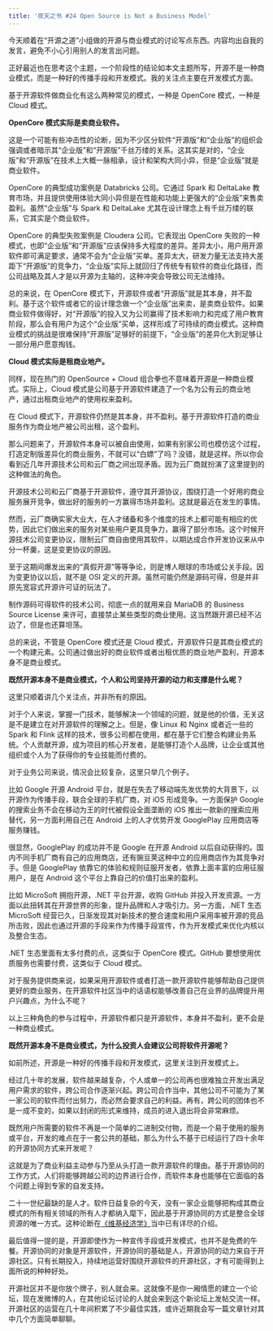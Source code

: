 ```yaml
---
title: '夜天之书 #24 Open Source is Not a Business Model'
---
```


今天顺着在“开源之道”小组做的开源与商业模式的讨论写点东西。内容均出自我的发言，避免不小心引用别人的发言出问题。

正好最近也在思考这个主题，一个阶段性的结论如本文主题所写，开源不是一种商业模式，而是一种好的传播手段和开发模式。我的关注点主要在开发模式方面。

基于开源软件做商业化有这么两种常见的模式，一种是 OpenCore 模式，一种是 Cloud 模式。

**OpenCore 模式实际是卖商业软件。**

这是一个可能有些冲击性的论断，因为不少区分软件“开源版”和“企业版”的组织会强调或者暗示其“企业版”和“开源版”千丝万缕的关系。这其实是对的，“企业版”和“开源版”在技术上大概一脉相承，设计和架构大同小异，但是“企业版”就是商业软件。

OpenCore 的典型成功案例是 Databricks 公司。它通过 Spark 和 DeltaLake 教育市场，并且提供使用体验大同小异但是在性能和功能上更强大的“企业版”来售卖盈利。虽然“企业版”与 Spark 和 DeltaLake 尤其在设计理念上有千丝万缕的联系，它其实是个商业软件。

OpenCore 的典型失败案例是 Cloudera 公司。它表现出 OpenCore 失败的一种模式，也即“企业版”和“开源版”应该保持多大程度的差异。差异太小，用户用开源软件即可满足要求，通常不会为“企业版”买单。差异太大，研发力量无法支持大差距下“开源版”的竞争力，“企业版”实际上就回归了传统专有软件的商业化路径，而公司战略及其人才是以开源为主轴的，这种冲突会导致公司无法维持。

总的来说，在 OpenCore 模式下，开源软件或者“开源版”就是其本身，并不盈利。基于这个软件或者它的设计理念做一个“企业版”出来卖，是卖商业软件。如果商业软件做得好，对“开源版”的投入又为公司赢得了技术影响力和完成了用户教育阶段，那么会有用户为这个“企业版”买单，这样形成了可持续的商业模式。这种商业模式的挑战是很难保持“开源版”足够好的前提下，“企业版”的差异化大到足够让一部分用户愿意掏钱。

**Cloud 模式实际是租商业地产。**

同样，现在热门的 OpenSource + Cloud 组合拳也不意味着开源是一种商业模式。实际上，Cloud 模式是公司基于开源软件建造了一个名为公有云的商业地产，通过出租商业地产的使用权来盈利。

在 Cloud 模式下，开源软件仍然是其本身，并不盈利。基于开源软件打造的商业服务作为商业地产被公司出租，这个盈利。

那么问题来了，开源软件本身可以被自由使用，如果有别家公司也模仿这个过程，打造定制版差异化的商业服务，不就可以“白嫖”了吗？没错，就是这样。所以你会看到近几年开源技术公司和云厂商之间出现矛盾。因为云厂商就扮演了这里提到的这种做法的角色。

开源技术公司和云厂商基于开源软件，遵守其开源协议，围绕打造一个好用的商业服务展开竞争，做出好的服务的一方赢得市场并盈利。这就是最近在发生的事情。

然而，云厂商确实家大业大，在人才储备和多个维度的技术上都可能有相应的优势，因此它们做出来的服务对某些用户更具竞争力，赢得了部分市场。这个时候开源技术公司变更协议，限制云厂商自由使用其软件，以期达成合作开发协议来从中分一杯羹，这是变更协议的原因。

至于这期间爆发出来的“真假开源”等等争论，则是博人眼球的市场或公关手段。因为变更协议以后，就不是 OSI 定义的开源。虽然可能仍然是源码可得，但是并非原先宽容式开源许可证的玩法了。

制作源码可得软件的技术公司，彻底一点的就用来自 MariaDB 的 Business Source License 来许可，直接禁止某些类型的商业使用。这当然跟开源已经不沾边了，但是也还算坦荡。

总的来说，不管是 OpenCore 模式还是 Cloud 模式，开源软件只是其商业模式的一个构建元素。公司通过做出好的商业软件或者出租优质的商业地产盈利，开源本身不是商业模式。

**既然开源本身不是商业模式，个人和公司坚持开源的动力和支撑是什么呢？**

这里只顺着讲几个关注点，并非所有的原因。

对于个人来说，掌握一门技术，能够解决一个领域的问题，就是他的价值，无关这是不是建立在对开源软件的理解之上。但是，像 Linux 和 Nginx 或者近一些的 Spark 和 Flink 这样的技术，很多公司都在使用，都在基于它们整合构建业务系统。个人贡献开源，成为项目的核心开发者，是能够打造个人品牌，让企业或其他组织或个人为了获得你的专业技能而付费的。

对于业务公司来说，情况会比较复杂，这里只举几个例子。

比如 Google 开源 Android 平台，就是在失去了移动端先发优势的大背景下，以开源作为传播手段，联合全球的手机厂商，对 iOS 形成竞争。一方面保护 Google 的搜索业务不会在移动为王的时代被假设全面垄断的 iOS 推出一款新的搜索应用替代，另一方面利用自己在 Android 上的人才优势开发 GooglePlay 应用商店等服务赚钱。

很显然，GooglePlay 的成功并不是 Google 在开源 Android 以后自动获得的。国内不同手机厂商有自己的应用商店，还有豌豆荚这种中立的应用商店作为其竞争对手。但是 GooglePlay 依靠它的体验和规则征服开发者，依靠上面丰富的应用征服用户，是在 Android 这个平台上靠自己的价值打出来的盈利。

比如 MicroSoft 拥抱开源，.NET 平台开源，收购 GitHub 并投入开发资源。一方面以此扭转其在开源世界的形象，提升品牌和人才吸引力。另一方面，.NET 生态 MicroSoft 经营已久，日渐发现其对新技术的整合速度和用户采用率被开源的竞品所击败，因此也通过开源的手段来作为传播手段宣传，作为开发模式来优化内核以及整合生态。

.NET 生态里面有太多付费的点，这类似于 OpenCore 模式。GitHub 要想使用优质服务也需要付费，这类似于 Cloud 模式。

对于服务提供商来说，如果采用开源软件或者打造一款开源软件能够帮助自己提供更好的商业服务，在开源软件社区当中的话语权能够改善自己在业界的品牌提升用户兴趣点，为什么不呢？

以上三种角色的参与过程中，开源软件都只是开源软件，本身并不盈利，更不会是一种商业模式。

**既然开源本身不是商业模式，为什么投资人会建议公司将软件开源呢？**

如前所述，开源是一种好的传播手段和开发模式，这里关注到开发模式上。

经过几十年的发展，软件越来越复杂，个人或单一的公司再也很难独立开发出满足用户需求的软件，跨公司合作逐渐兴起。跨公司合作当中，其他公司不可能为了某一家公司的软件而付出努力，而必然会要求自己的利益。再有，跨公司的团体也不是一成不变的，如果以封闭的形式来维持，成员的进入退出将会非常麻烦。

既然用户所需要的软件不再是一个简单的二进制交付物，而是一个易于使用的服务或平台，开发的难点在于一套公共的基础，那么为什么不基于已经运行了四十余年的开源协同方式来开发呢？

这就是为了商业利益主动参与乃至从头打造一款开源软件的理由。基于开源协同的工作方式，人们将能够跨越公司的边界进行合作，而软件本身也能够在它面临的各个问题上得到专家的自发支持。

二十一世纪最缺的是人才。软件日益复杂的今天，没有一家企业能够把构成其商业模式的所有相关领域的所有人才都纳入麾下，因此基于开源协同的方式是整合全球资源的唯一方式。这种论断在[《维基经济学》](https://book.douban.com/subject/2265341/)当中已有详尽的介绍。

最后值得一提的是，开源即使作为一种宣传手段或开发模式，也并不是免费的午餐。开源协同的对象是开源软件，开源协同的基础是人，开源协同的动力来自于开源社区。只有长期投入，持续地运营好围绕开源软件的开源社区，才有可能得到上面所说的种种好处。

开源社区并不是你放个牌子，别人就会来。这就像不是你一厢情愿的建立一个论坛，现在发微博的人，在其他论坛讨论的人就会来到这个新论坛上发帖交流一样。开源社区的运营在几十年间积累了不少最佳实践，或许近期我会写一篇文章针对其中几个方面简单聊聊。
